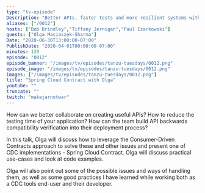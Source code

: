 ```yaml
---
type: "tv-episode"
Description: "Better APIs, faster tests and more resilient systems with Spring Cloud Contract"
aliases: ["/0012"]
hosts: ["Bob Brindley","Tiffany Jernigan","Paul Czarkowski"]
guests: ["Olga Maciaszek-Sharma"]
Date: "2020-06-30T13:00:00-07:00"
PublishDate: "2020-04-01T00:00:00-07:00"
minutes: 120
episode: "0012"
episode_banner: "/images/tv/episodes/tanzu-tuesdays/0012.png"
episode_image: "/images/tv/episodes/tanzu-tuesdays/0012.png"
images: ["/images/tv/episodes/tanzu-tuesdays/0012.png"]
title: "Spring Cloud Contract with Olga"
youtube: ""
truncate: ""
twitch: "makejarnotwar"
---
```


How can we better collaborate on creating useful APIs? How to reduce the testing time of your application? How can the team build API backwards compatibility verification into their deployment process?

In this talk, Olga will discuss how to leverage the Consumer-Driven Contracts approach to solve these and other issues and present one of CDC implementations - Spring Cloud Contract. Olga will discuss practical use-cases and look at code examples.

Olga will also point out some of the possible issues and ways of handling them, as well as some good practices I have learned while working both as a CDC tools end-user and their developer.